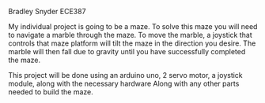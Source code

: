 Bradley Snyder
ECE387

My individual project is going to be a maze. To solve this maze you will need to navigate a marble through the maze.
To move the marble, a joystick that controls that maze platform will tilt the maze in the direction you desire. 
The marble will then fall due to gravity until you have successfully completed the maze. 

This project will be done using an arduino uno, 2 servo motor, a joystick module, along with the necessary hardware
Along with any other parts needed to build the maze. 
